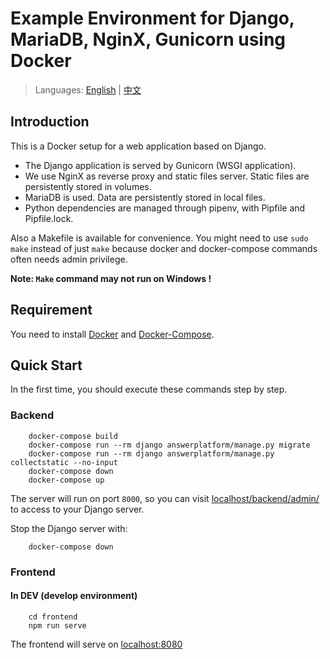 # Example Environment for Django, MariaDB, NginX, Gunicorn using Docker 

> Languages: [English](./README.md) | [中文](./doc/README_zh_CN.md)

## Introduction

This is a Docker setup for a web application based on Django.

- The Django application is served by Gunicorn (WSGI application).
- We use NginX as reverse proxy and static files server. Static files are persistently stored in volumes.
- MariaDB is used. Data are persistently stored in local files.
- Python dependencies are managed through pipenv, with Pipfile and Pipfile.lock.

Also a Makefile is available for convenience. You might need to use `sudo make` instead of just `make` because docker and docker-compose commands often needs admin privilege.

**Note: `Make` command may not run on Windows !**

## Requirement
You need to install [Docker](https://www.docker.com/) and [Docker-Compose](https://docs.docker.com/compose/).

## Quick Start

In the first time, you should execute these commands step by step.

### Backend


``` shell
    docker-compose build
    docker-compose run --rm django answerplatform/manage.py migrate
    docker-compose run --rm django answerplatform/manage.py collectstatic --no-input
    docker-compose down
    docker-compose up
```

The server will run on port `8000`, so you can visit [localhost/backend/admin/](localhost/backend/admin/) to access to your Django server.

Stop the Django server with:

```shell
    docker-compose down
```

### Frontend

#### In **DEV (develop environment)**

``` shell
    cd frontend
    npm run serve
```

The frontend will serve on [localhost:8080](localhost:8080)
